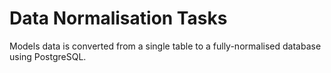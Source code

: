 # Data Normalisation Tasks
Models data is converted from a single table to a fully-normalised database using PostgreSQL.
